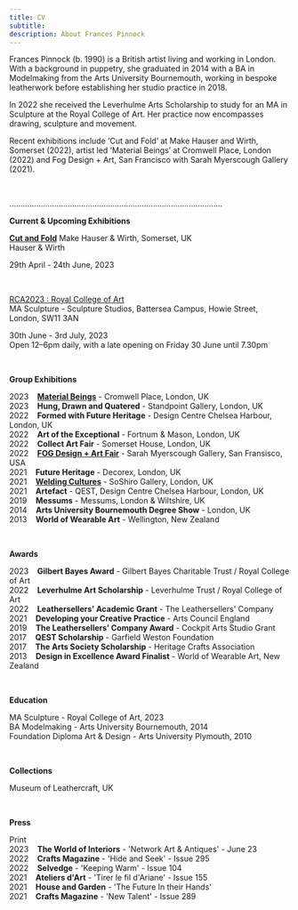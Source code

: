 ```yaml
---
title: CV
subtitle: 
description: About Frances Pinnock
---
```


Frances Pinnock (b. 1990) is a British artist living and working in London. 
With a background in puppetry, she graduated in 2014 with a BA in Modelmaking from the Arts University Bournemouth, working in bespoke leatherwork before establishing her studio practice in 2018. 

In 2022 she received the Leverhulme Arts Scholarship to study for an MA in Sculpture at the Royal College of Art. Her practice now encompasses drawing, sculpture and movement.

Recent exhibitions include ‘Cut and Fold’ at Make Hauser and Wirth, Somerset (2022), artist led  ‘Material Beings’ at Cromwell Place, London (2022) and Fog Design + Art, San Francisco with Sarah Myerscough Gallery (2021). 

 

<br />  

...............................................................................................


**Current & Upcoming Exhibitions** 


**[Cut and Fold](https://www.hauserwirth.com/make/41222-cut-and-fold/)**
Make Hauser & Wirth, Somerset, UK  
Hauser & Wirth  

29th April - 24th June, 2023  

<br />  

[RCA2023 : Royal College of Art](https://www.rca.ac.uk/news-and-events/events/rca2023-rca-battersea-kensington/)  
MA Sculpture - Sculpture Studios, Battersea Campus, Howie Street, London, SW11 3AN

30th June - 3rd July, 2023  
Open 12–6pm daily, with a late opening on Friday 30 June until 7.30pm  

<br /> 




**Group Exhibitions** 

2023&nbsp;&nbsp;&nbsp; **[Material Beings](https://www.forest-and-found.com/material-beings)** - Cromwell Place, London, UK  
2023&nbsp;&nbsp;&nbsp; **Hung, Drawn and Quatered** - Standpoint Gallery, London, UK  
2022&nbsp;&nbsp;&nbsp; **Formed with Future Heritage** - Design Centre Chelsea Harbour, London, UK  
2022&nbsp;&nbsp;&nbsp; **Art of the Exceptional** - Fortnum & Mason, London, UK  
2022&nbsp;&nbsp;&nbsp; **Collect Art Fair** - Somerset House, London, UK    
2022&nbsp;&nbsp;&nbsp; **[FOG Design + Art Fair](https://www.sarahmyerscough.com/exhibitions/38-fog-design-art-2022/)** - Sarah Myerscough Gallery, San Fransisco, USA  
2021&nbsp;&nbsp;&nbsp; **Future Heritage** - Decorex, London, UK  
2021&nbsp;&nbsp;&nbsp; **[Welding Cultures](https://soshiro.co/blogs/past-events/welding-cultures)** - SoShiro Gallery, London, UK  
2021&nbsp;&nbsp;&nbsp; **Artefact** - QEST, Design Centre Chelsea Harbour, London, UK  
2019&nbsp;&nbsp;&nbsp; **Messums** - Messums, London & Wiltshire, UK  
2014&nbsp;&nbsp;&nbsp; **Arts University Bournemouth Degree Show** - London, UK  
2013&nbsp;&nbsp;&nbsp; **World of Wearable Art** - Wellington, New Zealand  

<br />  


**Awards** 

2023&nbsp;&nbsp;&nbsp; **Gilbert Bayes Award** - Gilbert Bayes Charitable Trust / Royal College of Art  
2022&nbsp;&nbsp;&nbsp; **Leverhulme Art Scholarship** - Leverhulme Trust / Royal College of Art   
2022&nbsp;&nbsp;&nbsp; **Leathersellers' Academic Grant** - The Leathersellers' Company   
2021&nbsp;&nbsp;&nbsp; **Developing your Creative Practice** - Arts Council England  
2019&nbsp;&nbsp;&nbsp; **The Leathersellers’ Company Award** - Cockpit Arts Studio Grant  
2017&nbsp;&nbsp;&nbsp; **QEST Scholarship** - Garfield Weston Foundation  
2017&nbsp;&nbsp;&nbsp; **The Arts Society Scholarship** - Heritage Crafts Association  
2013&nbsp;&nbsp;&nbsp; **Design in Excellence Award Finalist** - World of Wearable Art, New Zealand  

<br />   

**Education**

MA Sculpture - Royal College of Art, 2023  
BA Modelmaking - Arts University Bournemouth, 2014  
Foundation Diploma Art & Design - Arts University Plymouth, 2010  

<br />

**Collections** 

Museum of Leathercraft, UK  

<br />  


**Press** 
  

Print  
2023&nbsp;&nbsp;&nbsp; **The World of Interiors** - 'Network Art & Antiques' - June 23  
2022&nbsp;&nbsp;&nbsp; **Crafts Magazine** - 'Hide and Seek' - Issue 295     
2022&nbsp;&nbsp;&nbsp; **Selvedge** - 'Keeping Warm' - Issue 104  
2021&nbsp;&nbsp;&nbsp; **Ateliers d'Art** - 'Tirer le fil d'Ariane' - Issue 155  
2021&nbsp;&nbsp;&nbsp; **House and Garden** - 'The Future In their Hands'  
2021&nbsp;&nbsp;&nbsp; **Crafts Magazine** - 'New Talent' - Issue 289 

 







